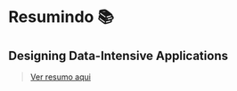 # Resumindo :books:

## Designing Data-Intensive Applications

> [Ver resumo aqui](books/designing-data-intensive-applications/index.md)
